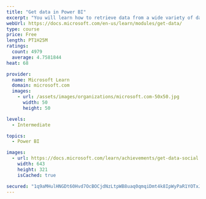 ```yaml
---
title: "Get data in Power BI"
excerpt: "You will learn how to retrieve data from a wide variety of data sources, including Microsoft Excel, relational databases, and NoSQL data stores. You will also learn how to improve performance while retrieving data."
webUrl: https://docs.microsoft.com/en-us/learn/modules/get-data/
type: course
price: Free
length: PT1H25M
ratings:
  count: 4979
  average: 4.7581844
heat: 68

provider:
  name: Microsoft Learn
  domain: microsoft.com
  images:
    - url: /assets/images/organizations/microsoft.com-50x50.jpg
      width: 50
      height: 50

levels:
  - Intermediate

topics:
  - Power BI

images:
  - url: https://docs.microsoft.com/learn/achievements/get-data-social.png
    width: 643
    height: 321
    isCached: true

secured: "1q9aMHulHNGDt60Hvd7OcBOCjdNzLtpWB8uaq0qmqiDmt4k8IpWyPaR1YOTxJ1e+5C8O8Qj9mSlTuLnGNDZ6ZTfBooOT9Qhe065cf7hB7N5rPXMGGknlR9tQvvrm1I9Bp2ndTr/9+ecEH/mpyQ5ybTbWAvppH1Q6UmwVxlIT6vm8giLvYLQE9uKWb0bZwwnXpiVJZhTc/eq5ps+p9DFG6R1aNf5jbXgSFe25FNtAM+1IcBTO3VaaPtnsGZFKPZcUL373dNQlb6KL0teL2qLZco2vJsQjnPoJ3IAyD6t05eeQ80vRHybNR25HcL2HZex+klueRNsRf2fsnqrsU85O7y7SdOJghqiaJDQmopsqAQKOjecEOmg6eMqmv8TAUnYCFC4C/SU1fUZOV+VJr1XF1NZb23lnieo5TkpGMRq1470=;nNpZEtzUjzaDvQljNh2lLA=="
---
```


